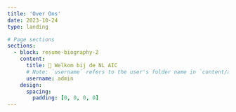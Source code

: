 ```yaml
---
title: 'Over Ons'
date: 2023-10-24
type: landing

# Page sections
sections:
  - block: resume-biography-2
    content:
      title: 👋 Welkom bij de NL AIC
      # Note: `username` refers to the user's folder name in `content/auteur/`
      username: admin
    design:
      spacing:
        padding: [0, 0, 0, 0]
---
```

